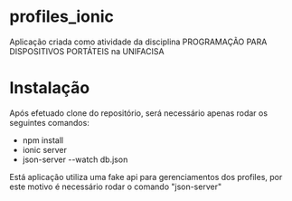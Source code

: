 # profiles_ionic
Aplicação criada como atividade da disciplina PROGRAMAÇÃO PARA DISPOSITIVOS PORTÁTEIS na UNIFACISA

# Instalação

Após efetuado clone do repositório, será necessário apenas rodar os seguintes comandos:

  - npm install
  - ionic server
  - json-server --watch db.json
  
Está aplicação utiliza uma fake api para gerenciamentos dos profiles, por este motivo é necessário rodar o comando "json-server"
